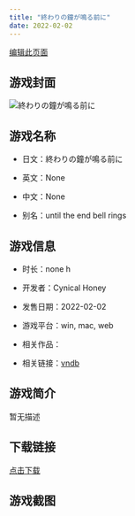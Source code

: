 ```yaml
---
title: "終わりの鐘が鳴る前に"
date: 2022-02-02
---
```

[编辑此页面](https://github.com/ACG-3/ADV3-source/blob/main/source/_posts/%E7%B5%82%E3%82%8F%E3%82%8A%E3%81%AE%E9%90%98%E3%81%8C%E9%B3%B4%E3%82%8B%E5%89%8D%E3%81%AB.md)

## 游戏封面

![終わりの鐘が鳴る前に](https%3A//pan.timero.xyz/onedrive/img_lib_001/%E7%B5%82%E3%82%8F%E3%82%8A%E3%81%AE%E9%90%98%E3%81%8C%E9%B3%B4%E3%82%8B%E5%89%8D%E3%81%AB_cover.avif)


## 游戏名称

- 日文：終わりの鐘が鳴る前に
- 英文：None
- 中文：None

- 别名：until the end bell rings


## 游戏信息

- 时长：none h
- 开发者：Cynical Honey
- 发售日期：2022-02-02
- 游戏平台：win, mac, web
- 相关作品：

- 相关链接：[vndb](https://vndb.org/v33007)


## 游戏简介

暂无描述


## 下载链接

[点击下载](https://pan.timero.xyz/onedrive/adv_lib_001/%E7%B5%82%E3%82%8F%E3%82%8A%E3%81%AE%E9%90%98%E3%81%8C%E9%B3%B4%E3%82%8B%E5%89%8D%E3%81%AB)


## 游戏截图


